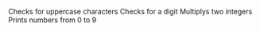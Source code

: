 Checks for uppercase characters
Checks for a digit
Multiplys two integers
Prints numbers from 0 to 9
